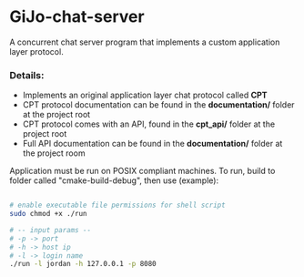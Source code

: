 # GiJo-chat-server
A concurrent chat server program that implements a custom application layer protocol.

### Details:
- Implements an original application layer chat protocol called **CPT**
- CPT protocol documentation can be found in the **documentation/** folder at the project root
- CPT protocol comes with an API, found in the **cpt_api/** folder at the project root
- Full API documentation can be found in the **documentation/** folder at the project room


Application must be run on POSIX compliant machines.
To run, build to folder called "cmake-build-debug", then use (example):
```bash

# enable executable file permissions for shell script
sudo chmod +x ./run

# -- input params --
# -p -> port
# -h -> host ip
# -l -> login name
./run -l jordan -h 127.0.0.1 -p 8080
```
